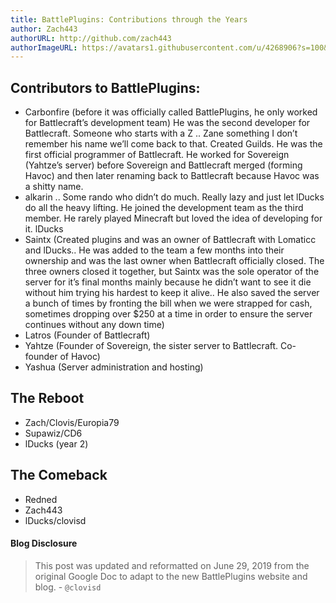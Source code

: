 ```yaml
---
title: BattlePlugins: Contributions through the Years
author: Zach443
authorURL: http://github.com/zach443
authorImageURL: https://avatars1.githubusercontent.com/u/4268906?s=100&v=4
---
```


## Contributors to BattlePlugins:
* Carbonfire (before it was officially called BattlePlugins, he only worked for Battlecraft’s development team)  He was the second developer for Battlecraft.
Someone who starts with a Z .. Zane something I don’t remember his name we’ll come back to that. Created Guilds. He was the first official programmer of Battlecraft. He worked for Sovereign (Yahtze’s server) before Sovereign and Battlecraft merged (forming Havoc) and then later renaming back to Battlecraft because Havoc was a shitty name.
* alkarin .. Some rando who didn’t do much. Really lazy and just let lDucks do all the heavy lifting. He joined the development team as the third member. He rarely played Minecraft but loved the idea of developing for it.
lDucks
* Saintx (Created plugins and was an owner of Battlecraft with Lomaticc and lDucks.. He was added to the team a few months into their ownership and was the last owner when Battlecraft officially closed. The three owners closed it together, but Saintx was the sole operator of the server for it’s final months mainly because he didn’t want to see it die without him trying his hardest to keep it alive.. He also saved the server a bunch of times by fronting the bill when we were strapped for cash, sometimes dropping over $250 at a time in order to ensure the server continues without any down time)
* Latros (Founder of Battlecraft)
* Yahtze (Founder of Sovereign, the sister server to Battlecraft. Co-founder of Havoc)
* Yashua (Server administration and hosting)

## The Reboot
* Zach/Clovis/Europia79
* Supawiz/CD6
* lDucks (year 2)
## The Comeback
* Redned
* Zach443
* lDucks/clovisd

#### Blog Disclosure
> This post was updated and reformatted on June 29, 2019 from the original Google Doc to adapt to the new BattlePlugins website and blog. - `@clovisd`
